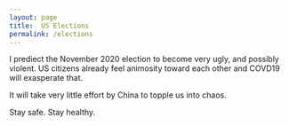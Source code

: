 ```yaml
---
layout: page
title:  US Elections
permalink: /elections
---
```


I prediect the November 2020 election to become very ugly, and possibly violent. US citizens already feel animosity toward each other and COVD19 will exasperate that. 

It will take very little effort by China to topple us into chaos. 

Stay safe. Stay healthy.